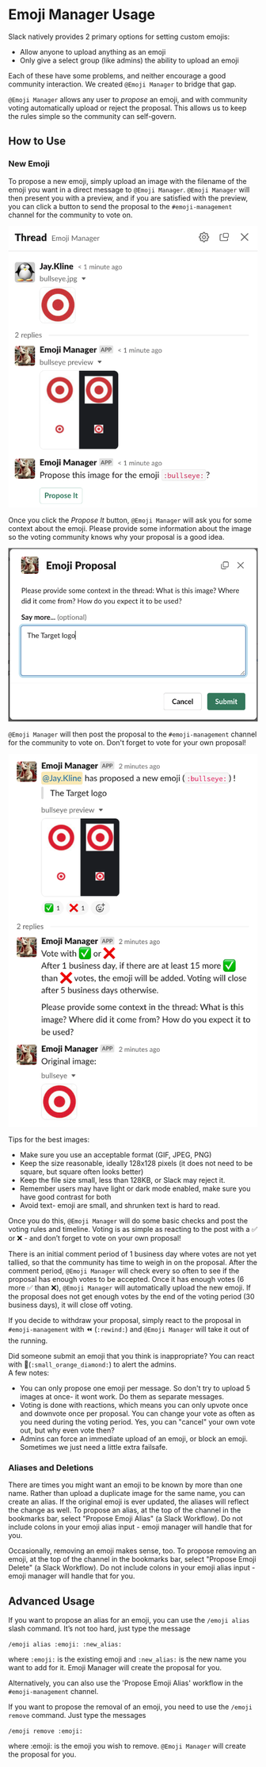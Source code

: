 # Emoji Manager Usage

Slack natively provides 2 primary options for setting custom emojis:

 * Allow anyone to upload anything as an emoji
 * Only give a select group (like admins) the ability to upload an emoji

Each of these have some problems, and neither encourage a good community interaction.  We created `@Emoji Manager` to bridge that gap.

`@Emoji Manager` allows any user to _propose_ an emoji, and with community voting automatically upload or reject the proposal. This allows us to keep the rules simple so the community can self-govern.

## How to Use

### New Emoji

To propose a new emoji, simply upload an image with the filename of the emoji you want in a direct message to `@Emoji Manager`.  `@Emoji Manager` will then present you with a preview, and if you are satisfied with the preview, you can click a button to send the proposal to the `#emoji-management` channel for the community to vote on.

![proposal preview](img/propose_preview.png)

Once you click the *Propose It* button, `@Emoji Manager` will ask you for some context about the emoji.  Please provide some information about the image so the voting community knows why your proposal is a good idea.

![proposal context](img/propose_context.png)

`@Emoji Manager` will then post the proposal to the `#emoji-management` channel for the community to vote on. Don't forget to vote for your own proposal!

![proposal thread](img/propose_thread.png)

Tips for the best images:

 * Make sure you use an acceptable format (GIF, JPEG, PNG)
 * Keep the size reasonable, ideally 128x128 pixels (it does not need to be square, but square often looks better)
 * Keep the file size small, less than 128KB, or Slack may reject it.
 * Remember users may have light or dark mode enabled, make sure you have good contrast for both
 * Avoid text- emoji are small, and shrunken text is hard to read.

Once you do this, `@Emoji Manager` will do some basic checks and post the voting rules and timeline. Voting is as simple as reacting to the post with a ✅ or ❌ - and don’t forget to vote on your own proposal!

There is an initial comment period of 1 business day where votes are not yet tallied, so that the community has time to weigh in on the proposal. After the comment period, `@Emoji Manager` will check every so often to see if the proposal has enough votes to be accepted. Once it has enough votes (6 more ✅ than ❌), `@Emoji Manager` will automatically upload the new emoji. If the proposal does not get enough votes by the end of the voting period (30 business days), it will close off voting.

If you decide to withdraw your proposal, simply react to the proposal in `#emoji-management` with ⏪ (`:rewind:`) and `@Emoji Manager` will take it out of the running.

Did someone submit an emoji that you think is inappropriate?  You can react with 🔸(`:small_orange_diamond:`) to alert the admins.  
A few notes: 

 * You can only propose one emoji per message.  So don't try to upload 5 images at once- it wont work.  Do them as separate messages.
 * Voting is done with reactions, which means you can only upvote once and downvote once per proposal. You can change your vote as often as you need during the voting period. Yes, you can "cancel" your own vote out, but why even vote then?
 * Admins can force an immediate upload of an emoji, or block an emoji. Sometimes we just need a little extra failsafe.

### Aliases and Deletions

There are times you might want an emoji to be known by more than one name.  Rather than upload a duplicate image for the same name, you can create an alias.  If the original emoji is ever updated, the aliases will reflect the change as well.   To propose an alias, at the top of the channel in the bookmarks bar, select "Propose Emoji Alias" (a Slack Workflow). Do not include colons in your emoji alias input - emoji manager will handle that for you.

Occasionally, removing an emoji makes sense, too. To propose removing an emoji, at the top of the channel in the bookmarks bar, select "Propose Emoji Delete" (a Slack Workflow). Do not include colons in your emoji alias input - emoji manager will handle that for you.

## Advanced Usage

If you want to propose an alias for an emoji, you can use the `/emoji alias` slash command. It’s not too hard, just type the message

`/emoji alias :emoji: :new_alias:`

where `:emoji:` is the existing emoji and `:new_alias:` is the new name you want to add for it. Emoji Manager will create the proposal for you.

Alternatively, you can also use the 'Propose Emoji Alias' workflow in the `#emoji-management` channel. 

If you want to propose the removal of an emoji, you need to use the `/emoji remove` command. Just type the messages

`/emoji remove :emoji:`

where :emoji: is the emoji you wish to remove. `@Emoji Manager` will create the proposal for you.





